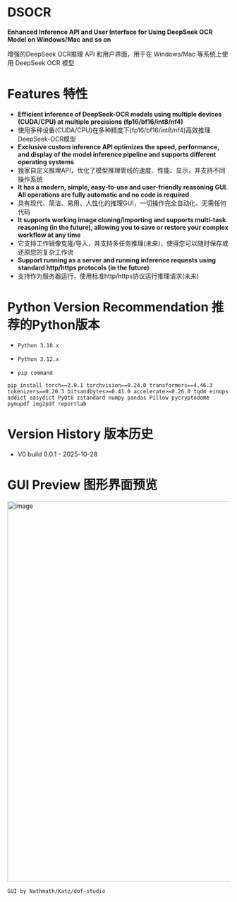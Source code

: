 # DSOCR
**Enhanced Inference API and User Interface for Using DeepSeek OCR Model on Windows/Mac and so on** 

增强的DeepSeek OCR推理 API 和用户界面，用于在 Windows/Mac 等系统上使用 DeepSeek OCR 模型



# Features 特性

* **Efficient inference of DeepSeek-OCR models using multiple devices (CUDA/CPU) at multiple precisions (fp16/bf16/int8/nf4)**
* 使用多种设备(CUDA/CPU)在多种精度下(fp16/bf16/int8/nf4)高效推理DeepSeek-OCR模型
* **Exclusive custom inference API optimizes the speed, performance, and display of the model inference pipeline and supports different operating systems**
* 独家自定义推理API，优化了模型推理管线的速度、性能、显示，并支持不同操作系统
* **It has a modern, simple, easy-to-use and user-friendly reasoning GUI. All operations are fully automatic and no code is required**
* 具有现代、简洁、易用、人性化的推理GUI，一切操作完全自动化、无需任何代码
* **It supports working image cloning/importing and supports multi-task reasoning (in the future), allowing you to save or restore your complex workflow at any time**
* 它支持工作镜像克隆/导入，并支持多任务推理(未来)，使得您可以随时保存或还原您的复杂工作流
* **Support running as a server and running inference requests using standard http/https protocols (in the future)**
* 支持作为服务器运行，使用标准http/https协议运行推理请求(未来)


# Python Version Recommendation 推荐的Python版本

* `Python 3.10.x`
* `Python 3.12.x`

* `pip command`
```
pip install torch==2.9.1 torchvision==0.24.0 transformers==4.46.3 tokenizers==0.20.3 bitsandbytes>=0.41.0 accelerate>=0.26.0 tqdm einops addict easydict PyQt6 zstandard numpy pandas Pillow pycryptodome pymupdf img2pdf reportlab
```


# Version History 版本历史

* V0 build 0.0.1 - 2025-10-28


# GUI Preview 图形界面预览

<img width="1476" height="861" alt="image" src="https://github.com/user-attachments/assets/8a2e1ad7-3658-4e5e-980c-35078791654f" />


`GUI by Nathmath/Katz/dof-studio`
